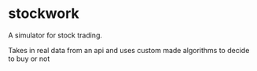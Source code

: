 # stockwork
A simulator for stock trading. 

Takes in real data from an api and uses custom made algorithms to decide to buy or not
